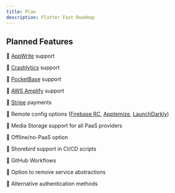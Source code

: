 ```yaml
---
title: Plan
description: Flutter Fast Roadmap
---
```

## Planned Features
🔲 [AppWrite](https://appwrite.io/) support

🔲 [Crashlytics](https://firebase.google.com/docs/crashlytics) support

🔲 [PocketBase](https://pocketbase.io/) support

🔲 [AWS Amplify](https://docs.amplify.aws/start/q/integration/flutter/) support

🔲 [Stripe](https://stripe.com/) payments

🔲 Remote config options ([Firebase RC](https://firebase.google.com/docs/remote-config/get-started?platform=ios), [Apptemize](https://apptimize.com/), [LaunchDarkly](https://launchdarkly.com/))

🔲 Media Storage support for all PaaS providers

🔲 Offline/no-PaaS option

🔲 Shorebird support in CI/CD scripts

🔲 GitHub Workflows

🔲 Option to remove service abstractions

🔲 Alternative authentication methods